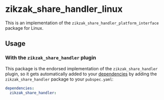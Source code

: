 # zikzak_share_handler_linux

This is an implementation of the `zikzak_share_handler_platform_interface` package for Linux.

## Usage

### With the `zikzak_share_handler` plugin

This package is the endorsed implementation of the `zikzak_share_handler` plugin, so it gets automatically added to your [dependencies](https://flutter.dev/platform-plugins/) by adding the `zikzak_share_handler` package to your `pubspec.yaml`:

```yaml
dependencies:
  zikzak_share_handler: 
```